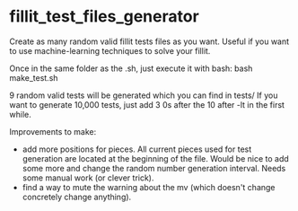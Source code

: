 # fillit_test_files_generator
Create as many random valid fillit tests files as you want. Useful if you want to use machine-learning techniques to solve your fillit.

Once in the same folder as the .sh, just execute it with bash:
bash  make_test.sh

9 random valid tests will be generated which you can find in tests/
If you want to generate 10,000 tests, just add 3 0s after the 10 after -lt in the first while. 

Improvements to make:
- add more positions for pieces. All current pieces used for test generation are located at the beginning of the file. Would be nice to add some more and change the random number generation interval. Needs some manual work (or clever trick).
- find a way to mute the warning about the mv (which doesn't change concretely change anything).

